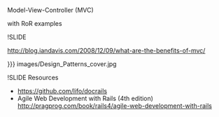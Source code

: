 Model-View-Controller (MVC)

with RoR examples 

!SLIDE

http://blog.iandavis.com/2008/12/09/what-are-the-benefits-of-mvc/

}}} images/Design_Patterns_cover.jpg

!SLIDE
Resources
* https://github.com/lifo/docrails
* Agile Web Development with Rails (4th edition) http://pragprog.com/book/rails4/agile-web-development-with-rails

